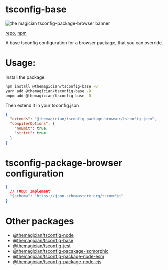 # tsconfig-base

![the magician tsconfig-package-browser banner](/packages/tsconfig-package-browser/imgs/banner.png)

[repo](https://github.com/TheMagicianDev/tsconfig), [npm](https://www.npmjs.com/package/@themagician/tsconfig-package-browser)

A base tsconfig configuration for a browser package, that you can override.

# Usage:

Install the package:

```sh
npm install @themagician/tsconfig-base -D
yarn add @themagician/tsconfig-base -D
pnpm add @themagician/tsconfig-base -D
```

Then extend it in your tsconfig.json

```json
{
  "extends": "@themagician/tsconfig-package-browser/tsconfig.json",
  "compilerOptions": {
    "noEmit": true,
    "strict": true
  }
}
```
# tsconfig-package-browser configuration

```json
{
  // TODO: Implement
  "$schema": "https://json.schemastore.org/tsconfig"
}
```

# Other packages

- [@themagician/tsconfig-node](https://www.npmjs.com/package/@themagician/tsconfig-node)
- [@themagician/tsconfig-base](https://www.npmjs.com/package/@themagician/tsconfig-base)
- [@themagician/tsconfig-jest](https://www.npmjs.com/package/@themagician/tsconfig-jest)
- [@themagician/tsconfig-pacakage-isomorphic](https://www.npmjs.com/package/@themagician/tsconfig-pacakage-isomorphic)
- [@themagician/tsconfig-package-node-esm](https://www.npmjs.com/package/@themagician/tsconfig-package-node-esm)
- [@themagician/tsconfig-package-node-cjs](https://www.npmjs.com/package/@themagician/tsconfig-package-node-cjs)


